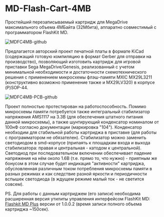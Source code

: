 # MD-Flash-Cart-4MB
Простейший перезаписываемый картридж для MegaDrive максимального объема 4МБайта (32Мбита), аппаратно совместимый с программатором FlashKit MD.

![MDFC4MB-github](https://user-images.githubusercontent.com/24475390/149984222-c1a1d27c-d783-4d6d-8eb3-69ddee26fa4a.jpg)


Предлагается авторский проект печатной платы в формате KiCad (содержащий готовую компиляцию в формат Gerber для отправки на производство), позволяющий изготовить картридж для игровой приставки Sega MegaDrive/Genesis, реализованный с учетом минимальной необходимости и достаточности схемотехнического решения с применением микросхемы флэш-памяти MXIC MX29L3211 (конструктивно возможно применение также и MX29LV320) в корпусе (P)SOP-44.

![MDFC4MB-PCB-github](https://user-images.githubusercontent.com/24475390/150021381-3bffb65b-c416-45cf-a307-c182a318816e.jpg)

Проект полностью протестирован на работоспособность. Помимо микросхемы памяти потребуется также интегральный стабилизатор напряжения AMS1117 на 3.3В (для обеспечения штатного питания данной микросхемы), а также шунтирующий конденсатор номиналом от 100нФ согласно документации (маркировка "104"). Конденсатор необходим для стабильной работы картриджа в приставке (для работы с программатором не обязателен). Стабилизатор можно заменить светодиодом в smd-корпусе (припаять к площадкам входа и выхода стабилизатора: правая и центральная - катодом к центральной). Светодиод при последовательном включении обеспечивает падение напряжения на нём около 1.6В (т.е. прямо то, что нужно) - приятным же бонусом в этом случае будет индикация "активности" картриджа, обусловленная различным током потребления микросхемы памяти в разных режимах и как следствие разной яркости и периодичности вспышек светодиода (в ждущем режиме малый ток - не светится совсем).

PS. Для работы с данным картриджем (его записи) необходима расширенная версия утилиты управления интерфейсом FlashKit MD: [Flashkit MD Plus](https://github.com/MiGeRA/FlashKit-MD-Plus) версии от 1.0.0.2 (время записи полного объема картриджа ~150сек).
